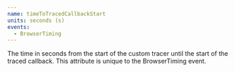 ```yaml
---
name: timeToTracedCallbackStart
units: seconds (s)
events:
  - BrowserTiming
---
```


The time in seconds from the start of the custom tracer until the start of the traced callback. This attribute is unique to the BrowserTiming event.